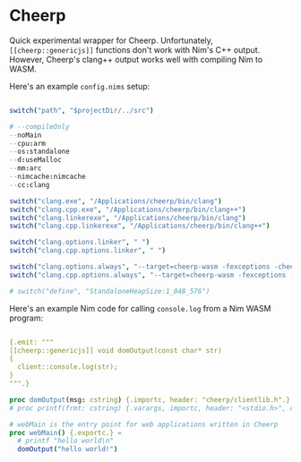 
# Cheerp

Quick experimental wrapper for Cheerp. Unfortunately, `[[cheerp::genericjs]]` functions don't work with Nim's C++ output. However, Cheerp's clang++ output works well with compiling Nim to WASM. 

Here's an example `config.nims` setup:

```nim

switch("path", "$projectDir/../src")

# --compileOnly
--noMain
--cpu:arm
--os:standalone
--d:useMalloc
--mm:arc
--nimcache:nimcache
--cc:clang

switch("clang.exe", "/Applications/cheerp/bin/clang")
switch("clang.cpp.exe", "/Applications/cheerp/bin/clang++")
switch("clang.linkerexe", "/Applications/cheerp/bin/clang")
switch("clang.cpp.linkerexe", "/Applications/cheerp/bin/clang++")

switch("clang.options.linker", " ")
switch("clang.cpp.options.linker", " ")

switch("clang.options.always", "--target=cheerp-wasm -fexceptions -cheerp-linear-heap-size=128")
switch("clang.cpp.options.always", "--target=cheerp-wasm -fexceptions -cheerp-linear-heap-size=128")

# switch("define", "StandaloneHeapSize:1_048_576")

```

Here's an example Nim code for calling `console.log` from a Nim WASM program:

```nim

{.emit: """
[[cheerp::genericjs]] void domOutput(const char* str)
{
  client::console.log(str);
}
""".}

proc domOutput(msg: cstring) {.importc, header: "cheerp/clientlib.h".}
# proc printf(frmt: cstring) {.varargs, importc, header: "<stdio.h>", cdecl.}

# webMain is the entry point for web applications written in Cheerp
proc webMain() {.exportc.} =
  # printf "hello world\n"
  domOutput("hello world!")

```